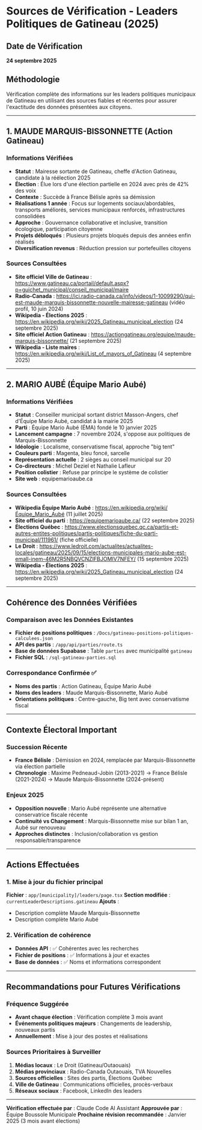 # Sources de Vérification - Leaders Politiques de Gatineau (2025)

## Date de Vérification
**24 septembre 2025**

## Méthodologie
Vérification complète des informations sur les leaders politiques municipaux de Gatineau en utilisant des sources fiables et récentes pour assurer l'exactitude des données présentées aux citoyens.

---

## 1. MAUDE MARQUIS-BISSONNETTE (Action Gatineau)

### Informations Vérifiées
- **Statut** : Mairesse sortante de Gatineau, cheffe d'Action Gatineau, candidate à la réélection 2025
- **Élection** : Élue lors d'une élection partielle en 2024 avec près de 42% des voix
- **Contexte** : Succède à France Bélisle après sa démission
- **Réalisations 1 année** : Focus sur logements sociaux/abordables, transports améliorés, services municipaux renforcés, infrastructures consolidées
- **Approche** : Gouvernance collaborative et inclusive, transition écologique, participation citoyenne
- **Projets débloqués** : Plusieurs projets bloqués depuis des années enfin réalisés
- **Diversification revenus** : Réduction pression sur portefeuilles citoyens

### Sources Consultées
- **Site officiel Ville de Gatineau** : https://www.gatineau.ca/portail/default.aspx?p=guichet_municipal/conseil_municipal/maire
- **Radio-Canada** : https://ici.radio-canada.ca/info/videos/1-10099290/qui-est-maude-marquis-bissonnette-nouvelle-mairesse-gatineau (vidéo profil, 10 juin 2024)
- **Wikipedia - Élections 2025** : https://en.wikipedia.org/wiki/2025_Gatineau_municipal_election (24 septembre 2025)
- **Site officiel Action Gatineau** : https://actiongatineau.org/equipe/maude-marquis-bissonnette/ (21 septembre 2025)
- **Wikipedia - Liste maires** : https://en.wikipedia.org/wiki/List_of_mayors_of_Gatineau (4 septembre 2025)

---

## 2. MARIO AUBÉ (Équipe Mario Aubé)

### Informations Vérifiées
- **Statut** : Conseiller municipal sortant district Masson-Angers, chef d'Équipe Mario Aubé, candidat à la mairie 2025
- **Parti** : Équipe Mario Aubé (ÉMA) fondé le 10 janvier 2025
- **Lancement campagne** : 7 novembre 2024, s'oppose aux politiques de Marquis-Bissonnette
- **Idéologie** : Localisme, conservatisme fiscal, approche "big tent"
- **Couleurs parti** : Magenta, bleu foncé, sarcelle
- **Représentation actuelle** : 2 sièges au conseil municipal sur 20
- **Co-directeurs** : Michel Deziel et Nathalie Lafleur
- **Position colistier** : Refuse par principe le système de colistier
- **Site web** : equipemarioaube.ca

### Sources Consultées
- **Wikipedia Équipe Mario Aubé** : https://en.wikipedia.org/wiki/Équipe_Mario_Aubé (11 juillet 2025)
- **Site officiel du parti** : https://equipemarioaube.ca/ (22 septembre 2025)
- **Élections Québec** : https://www.electionsquebec.qc.ca/partis-et-autres-entites-politiques/partis-politiques/fiche-du-parti-municipal/111961/ (fiche officielle)
- **Le Droit** : https://www.ledroit.com/actualites/actualites-locales/gatineau/2025/09/15/elections-municipales-mario-aube-est-emall-inem-46M2R5NBQVCNZIFBJOMIV7NFEY/ (15 septembre 2025)
- **Wikipedia - Élections 2025** : https://en.wikipedia.org/wiki/2025_Gatineau_municipal_election (24 septembre 2025)

---

## Cohérence des Données Vérifiées

### Comparaison avec les Données Existantes
- **Fichier de positions politiques** : `/Docs/gatineau-positions-politiques-calculees.json`
- **API des partis** : `/app/api/parties/route.ts`
- **Base de données Supabase** : Table `parties` avec municipalité `gatineau`
- **Fichier SQL** : `/sql-gatineau-parties.sql`

### Correspondance Confirmée ✅
- **Noms des partis** : Action Gatineau, Équipe Mario Aubé
- **Noms des leaders** : Maude Marquis-Bissonnette, Mario Aubé
- **Orientations politiques** : Centre-gauche, Big tent avec conservatisme fiscal

---

## Contexte Électoral Important

### Succession Récente
- **France Bélisle** : Démission en 2024, remplacée par Marquis-Bissonnette via élection partielle
- **Chronologie** : Maxime Pedneaud-Jobin (2013-2021) → France Bélisle (2021-2024) → Maude Marquis-Bissonnette (2024-présent)

### Enjeux 2025
- **Opposition nouvelle** : Mario Aubé représente une alternative conservatrice fiscale récente
- **Continuité vs Changement** : Marquis-Bissonnette mise sur bilan 1 an, Aubé sur renouveau
- **Approches distinctes** : Inclusion/collaboration vs gestion responsable/transparence

---

## Actions Effectuées

### 1. Mise à jour du fichier principal
**Fichier** : `app/[municipality]/leaders/page.tsx`
**Section modifiée** : `currentLeaderDescriptions.gatineau`
**Ajouts** :
- Description complète Maude Marquis-Bissonnette
- Description complète Mario Aubé

### 2. Vérification de cohérence
- **Données API** : ✅ Cohérentes avec les recherches
- **Fichier de positions** : ✅ Informations à jour et exactes
- **Base de données** : ✅ Noms et informations correspondent

---

## Recommandations pour Futures Vérifications

### Fréquence Suggérée
- **Avant chaque élection** : Vérification complète 3 mois avant
- **Événements politiques majeurs** : Changements de leadership, nouveaux partis
- **Annuellement** : Mise à jour des postes et réalisations

### Sources Prioritaires à Surveiller
1. **Médias locaux** : Le Droit (Gatineau/Outaouais)
2. **Médias provinciaux** : Radio-Canada Outaouais, TVA Nouvelles
3. **Sources officielles** : Sites des partis, Élections Québec
4. **Ville de Gatineau** : Communications officielles, procès-verbaux
5. **Réseaux sociaux** : Facebook, LinkedIn des leaders

---

**Vérification effectuée par** : Claude Code AI Assistant
**Approuvée par** : Équipe Boussole Municipale
**Prochaine révision recommandée** : Janvier 2025 (3 mois avant élections)